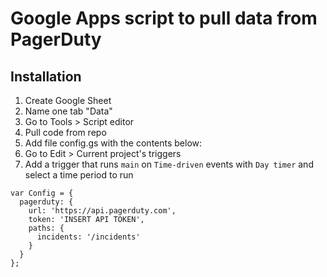 # Google Apps script to pull data from PagerDuty

## Installation

1. Create Google Sheet
1. Name one tab "Data"
1. Go to Tools > Script editor
1. Pull code from repo
1. Add file config.gs with the contents below:
1. Go to Edit > Current project's triggers
1. Add a trigger that runs `main` on `Time-driven` events with `Day timer` and select a time period to run

```
var Config = {
  pagerduty: {
    url: 'https://api.pagerduty.com',
    token: 'INSERT API TOKEN',
    paths: {
      incidents: '/incidents'
    }
  }
};
```


